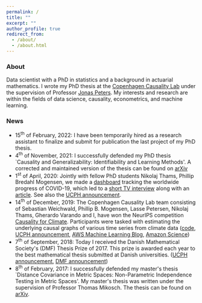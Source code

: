 ```yaml
---
permalink: /
title: ""
excerpt: ""
author_profile: true
redirect_from: 
  - /about/
  - /about.html
---
```


### About
Data scientist with a PhD in statistics and a background in actuarial mathematics. I wrote my PhD thesis at the [Copenhagen Causality Lab](https://www.math.ku.dk/english/research/spt/cocala/) under the supervision of Professor [Jonas Peters](http://web.math.ku.dk/~peters/). My interests and research are within the fields of data science, causality, econometrics, and machine learning.

### News 
* 15<sup>th</sup> of February, 2022: I have been temporarily hired as a research assistant to finalize and submit for publication the last project of my PhD thesis.
* 4<sup>th</sup> of November, 2021: I successfully defended my PhD thesis `Causality and Generalizability: Identifiability and Learning Methods'. A corrected and maintained version of the thesis can be found on [arXiv](https://arxiv.org/abs/2110.01430)
* 1<sup>st</sup> of April, 2020: Jointly with fellow PhD students Nikolaj Thams, Phillip Bredahl Mogensen, we made a [dashboard](http://shiny.science.ku.dk/pbm/COVID19/) tracking the worldwide progress of COVID-19, which led to a [short TV interview](https://www.tv2lorry.dk/nyheder/01-04-2020/1930/ny-corona-app?autoplay=1) along with an [article](https://www.tv2lorry.dk/koebenhavn/overblik-over-corona-pandemien-her-er-appen-du-mangler). See also the [UCPH announcement](https://nyheder.ku.dk/alle_nyheder/2020/04/overblik-over-corona-pandemien-her-er-appen-du-mangler/). 
* 14<sup>th</sup> of December, 2019: The Copenhagen Causality Lab team consisting of Sebastian Weichwald, Phillip B. Mogensen, Lasse Petersen, Nikolaj Thams, Gherardo Varando and I, have won the NeurIPS competition [Causality for Climate](https://causeme.uv.es/neurips2019/). Participants were tasked with estimating the underlying causal graphs of various time series from climate data ([code](https://github.com/sweichwald/tidybench), [UCPH announcement](https://www.math.ku.dk/english/about/news/cocala-winner-c4c/), [AWS Machine Learning Blog](https://aws.amazon.com/blogs/machine-learning/neurips-competition-tackles-climate-data-challenges/), [Amazon Science](https://www.amazon.science/latest-news/neurips-competition-demonstrates-how-machine-learning-techniques-can-help-researchers-understand-a-changing-climate))
* 7<sup>th</sup> of September, 2018: Today I received the Danish Mathematical Society's (DMF) Thesis Prize of 2017. This prize is awarded each year to the best mathematical thesis submitted at Danish universities. ([UCPH announcement](https://www.math.ku.dk/english/about/news/dmf-thesis-prize-2018/), [DMF announcement](https://mathematics.dk/aktiviteter/nyheder/artikel/artikel/specialeprisen-2017-gaar-til-martin-emil-jakobsen-ku))
* 8<sup>th</sup> of February, 2017: I successfully defended my master's thesis `Distance Covariance in Metric Spaces: Non-Parametric Independence Testing in Metric Spaces'. My master's thesis was written under the supervision of Professor Thomas Mikosch. The thesis can be found on [arXiv](https://arxiv.org/abs/1706.03490).
